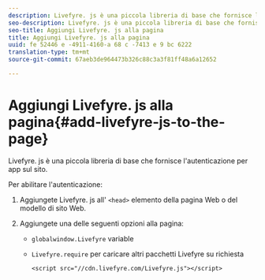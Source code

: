```yaml
---
description: Livefyre. js è una piccola libreria di base che fornisce l'autenticazione per app sul sito.
seo-description: Livefyre. js è una piccola libreria di base che fornisce l'autenticazione per app sul sito.
seo-title: Aggiungi Livefyre. js alla pagina
title: Aggiungi Livefyre. js alla pagina
uuid: fe 52446 e -4911-4160-a 68 c -7413 e 9 bc 6222
translation-type: tm+mt
source-git-commit: 67aeb3de964473b326c88c3a3f81ff48a6a12652

---
```



# Aggiungi Livefyre. js alla pagina{#add-livefyre-js-to-the-page}

Livefyre. js è una piccola libreria di base che fornisce l&#39;autenticazione per app sul sito.

Per abilitare l&#39;autenticazione:

1. Aggiungete Livefyre. js all&#39; `<head>` elemento della pagina Web o del modello di sito Web.
1. Aggiungete una delle seguenti opzioni alla pagina:

   * `globalwindow.Livefyre` variable
   * `Livefyre.require` per caricare altri pacchetti Livefyre su richiesta

      ```
      <script src="//cdn.livefyre.com/Livefyre.js"></script>
      ```


